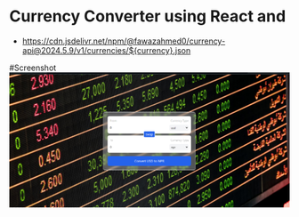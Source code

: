 # Currency Converter using React and

- https://cdn.jsdelivr.net/npm/@fawazahmed0/currency-api@2024.5.9/v1/currencies/${currency}.json

#Screenshot
![alt text](image.png)
